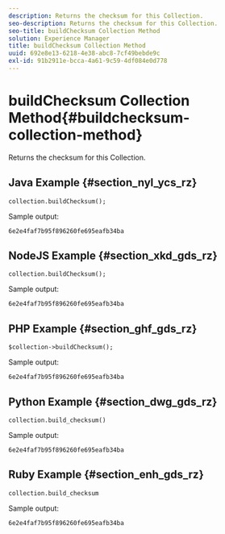 ```yaml
---
description: Returns the checksum for this Collection.
seo-description: Returns the checksum for this Collection.
seo-title: buildChecksum Collection Method
solution: Experience Manager
title: buildChecksum Collection Method
uuid: 692e8e13-6218-4e38-abc8-7cf49bebde9c
exl-id: 91b2911e-bcca-4a61-9c59-4df084e0d778
---
```

# buildChecksum Collection Method{#buildchecksum-collection-method}

Returns the checksum for this Collection.

## Java Example {#section_nyl_ycs_rz}

```
collection.buildChecksum(); 

```

Sample output:

```
6e2e4faf7b95f896260fe695eafb34ba 

```

## NodeJS Example {#section_xkd_gds_rz}

```
collection.buildChecksum(); 

```

Sample output:

```
6e2e4faf7b95f896260fe695eafb34ba 

```

## PHP Example {#section_ghf_gds_rz}

```
$collection->buildChecksum(); 

```

Sample output:

```
6e2e4faf7b95f896260fe695eafb34ba 

```

## Python Example {#section_dwg_gds_rz}

```
collection.build_checksum() 

```

Sample output:

```
6e2e4faf7b95f896260fe695eafb34ba 

```

## Ruby Example {#section_enh_gds_rz}

```
collection.build_checksum
```

Sample output:

```
6e2e4faf7b95f896260fe695eafb34ba 

```
